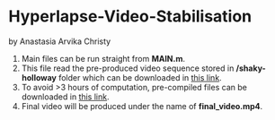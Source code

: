 # Hyperlapse-Video-Stabilisation 
by Anastasia Arvika Christy

1. Main files can be run straight from **MAIN.m**.
2. This file read the pre-produced video sequence stored in **/shaky-holloway** folder which can be downloaded in [this link](https://tinyurl.com/yab3qpqu).
2. To avoid >3 hours of computation, pre-compiled files can be downloaded in [this link](https://tinyurl.com/yab3qpqu).
3. Final video will be produced under the name of **final_video.mp4**.

